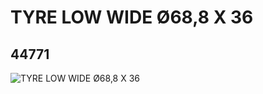 # TYRE LOW WIDE Ø68,8 X 36
## 44771
![TYRE LOW WIDE Ø68,8 X 36](https://lc-www-live-s.legocdn.com/media/bricks/5/2/4192535.jpg)